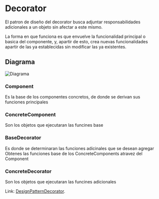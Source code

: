 # Decorator

El patron de diseño del decorator busca adjuntar responsabilidades adicionales a un objeto sin afectar a este mismo.

La forma en que funciona es que envuelve la funcionalidad principal o basica del componente, y, apartir de esto, crea nuevas funcionalidades apartir de las ya establecidas sin modificar las ya existentes.

## Diagrama

![Diagrama](https://refactoring.guru/images/patterns/diagrams/decorator/structure.png)

### Component

Es la base de los componentes concretos, de donde se derivan sus funciones principales

### ConcreteComponent

Son los objetos que ejecutaran las funcines base

### BaseDecorator

Es donde se determinaran las funciones adicinales que se desean agregar
Obtenes las funciones base de los ConcreteComponents atravez del Component

### ConcreteDecorator

Son los objetos que ejecutaran las funcines adicionales

Link: [DesignPatternDecorator](https://refactoring.guru/design-patterns/decorator).